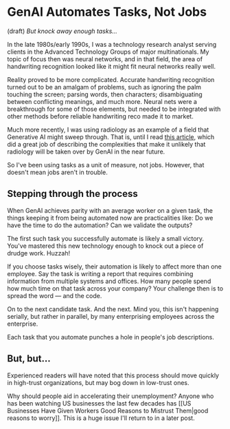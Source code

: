 # GenAI Automates Tasks, Not Jobs 
(draft) 
*But knock away enough tasks...* 

In the late 1980s/early 1990s, I was a technology research analyst serving clients in the Advanced Technology Groups of major multinationals. My topic of focus then was neural networks, and in that field, the area of handwriting recognition looked like it might fit neural networks really well. 

Reality proved to be more complicated. Accurate handwriting recognition turned out to be an amalgam of problems, such as ignoring the palm touching the screen; parsing words, then characters; disambiguating between conflicting meanings, and much more. Neural nets were a breakthrough for some of those elements, but needed to be integrated with other methods before reliable handwriting reco made it to market. 

Much more recently, I was using radiology as an example of a field that Generative AI might sweep through. That is, until I read [this article](https://www.worksinprogress.news/p/why-ai-isnt-replacing-radiologists), which did a great job of describing the complexities that make it unlikely that radiology will be taken over by GenAI in the near future. 

So I've been using tasks as a unit of measure, not jobs. However, that doesn't mean jobs aren't in trouble. 

## Stepping through the process 

When GenAI achieves parity with an average worker on a given task, the things keeping it from being automated now are practicalities like: Do we have the time to do the automation? Can we validate the outputs? 

The first such task you successfully automate is likely a small victory. You've mastered this new technology enough to knock out a piece of drudge work. Huzzah! 

If you choose tasks wisely, their automation is likely to affect more than one employee. Say the task is writing a report that requires combining information from multiple systems and offices. How many people spend how much time on that task across your company? Your challenge then is to spread the word — and the code. 

On to the next candidate task. And the next. Mind you, this isn't happening serially, but rather in parallel, by many enterprising employees across the enterprise. 

Each task that you automate punches a hole in people's job descriptions. 

## But, but...

Experienced readers will have noted that this process should move quickly in high-trust organizations, but may bog down in low-trust ones. 

Why should people aid in accelerating their unemployment? Anyone who has been watching US businesses the last few decades has [[US Businesses Have Given Workers Good Reasons to Mistrust Them|good reasons to worry]]. This is a huge issue I'll return to in a later post. 

